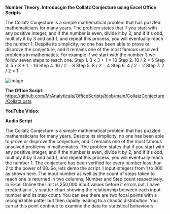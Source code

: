**Number Theory. Introducgin the Collatz Conjecture using Excel Office Scripts**



The Collatz Conjecture is a simple mathematical problem that has puzzled mathematicians for many years. The problem states that if you start with any positive integer, and if the number is even, divide it by 2, and if it's odd, multiply it by 3 and add 1, and repeat this process, you will eventually reach the number 1. Despite its simplicity, no one has been able to prove or disprove the conjecture, and it remains one of the most famous unsolved problems in mathematics.
For example if we start with the number 3 we follow seven steps to reach one. 
Step 1.	3 x 3 + 1 = 10
Step 2.	10 / 2 = 5
Step 3.	5 x 3 + 1 = 16
Step 4.	16 / 2 = 8
Step 5.	8 / 2 = 4
Step 6.	4 / 2 = 2
Step 7.	2 / 2 = 1

![image](https://user-images.githubusercontent.com/47678539/216773578-1cc2127d-9929-492d-aa43-dd80071d478a.png)

**The Office Script**: https://github.com/MrAnalyticals/OfficeScripts/blob/main/CollatzConjecture/Collatz.osts

**YouTube Video**:

**Audio Script**

The Collatz Conjecture is a simple mathematical problem that has puzzled mathematicians for many years. Despite its simplicity, no one has been able to prove or disprove the conjecture, and it remains one of the most famous unsolved problems in mathematics.
The problem states that if you start with any positive integer, and if the number is even, divide it by 2, and if it's odd, multiply it by 3 and add 1, and repeat this process, you will eventually reach the number 1.
The conjecture has been verified for every number less than 2 to the power of 68.
So, lets demo the script. I input integers from 1 to 300 as shown here. The input number as well as the count of steps taken to reach one is returned in two columns, Number and Step count respectively. In Excel Online the limit is 250,000 input values before it errors out. 
I have created an x , y scatter chart showing the relationship between each input number and its step count. You can see there are two focal points with a recognizable patter but then rapidly leading to a chaotic distribution. 
You can at this point continue to examine the data for statistical behaviours. 

